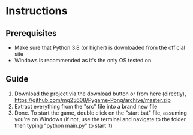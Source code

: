 # Instructions
## Prerequisites
* Make sure that Python 3.8 (or higher) is downloaded from the official site
* Windows is recommended as it's the only OS tested on

## Guide
1) Download the project via the download button or from here (directly), https://github.com/mg25608/Pygame-Pong/archive/master.zip
2) Extract everything from the "src" file into a brand new file
3) Done. To start the game, double click on the "start.bat" file, assuming you're on Windows (if not, use the terminal and navigate to the folder then typing "python main.py" to start it)

